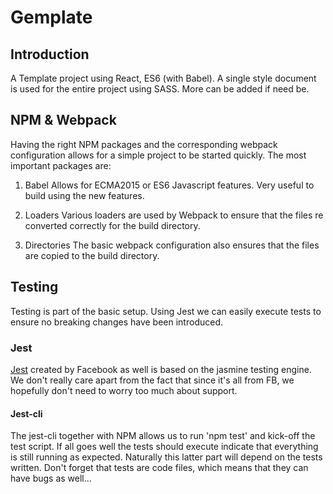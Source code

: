 # Gemplate

## Introduction
A Template project using React, ES6 (with Babel). A single style document is used for the entire project using SASS. More can be added if need be.

## NPM & Webpack
Having the right NPM packages and the corresponding webpack configuration allows for a simple project to be started quickly. The most important packages are:

1. Babel
Allows for ECMA2015 or ES6 Javascript features. Very useful to build using the new features.

2. Loaders
Various loaders are used by Webpack to ensure that the files re converted correctly for the build directory.

3. Directories
The basic webpack configuration also ensures that the files are copied to the build directory.

## Testing
Testing is part of the basic setup. Using Jest we can easily execute tests to ensure no breaking changes have been introduced.

### Jest
[Jest](https://facebook.github.io/jest/) created by Facebook as well is based on the jasmine testing engine. We don't really care apart from the fact that since it's all from FB, we hopefully don't need to worry too much about support.

#### Jest-cli
The jest-cli together with NPM allows us to run 'npm test' and kick-off the test script. If all goes well the tests should execute indicate that everything is still running as expected. Naturally this latter part will depend on the tests written. Don't forget that tests are code files, which means that they can have bugs as well...
